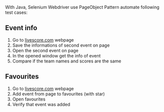 With Java, Selenium Webdriver use PageObject Pattern automate following test cases:

## Event info
1. Go to [livescore.com](http://livescore.com) webpage
2. Save the informations of second event on page
3. Open the second event on page
4. In the opened window get the info of event
5. Compare if the team names and scores are the same

## Favourites
1. Go to [livescore.com](http://livescore.com) webpage
2. Add event from page to favourites (with star)
3. Open favourites
4. Verify that event was added